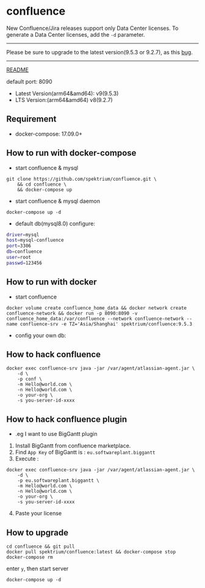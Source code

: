 # confluence


New Confluence/Jira releases support only Data Center licenses. To generate a Data Center licenses, add the `-d` parameter.

---
Please be sure to upgrade to the latest version(9.5.3 or 9.2.7), as this [bug](https://confluence.atlassian.com/security/cve-2023-22518-improper-authorization-vulnerability-in-confluence-data-center-and-server-1311473907.html).



---
[README](README.md) 

default port: 8090

+ Latest Version(arm64&amd64): v9(9.5.3)
+ LTS Version:(arm64&amd64) v8(9.2.7)

## Requirement
- docker-compose: 17.09.0+

## How to run with docker-compose

- start confluence & mysql

```
git clone https://github.com/spektrium/confluence.git \
    && cd confluence \
    && docker-compose up
```

- start confluence & mysql daemon

```
docker-compose up -d
```

- default db(mysql8.0) configure:

```bash
driver=mysql
host=mysql-confluence
port=3306
db=confluence
user=root
passwd=123456
```

## How to run with docker

- start confluence

```
docker volume create confluence_home_data && docker network create confluence-network && docker run -p 8090:8090 -v confluence_home_data:/var/confluence --network confluence-network --name confluence-srv -e TZ='Asia/Shanghai' spektrium/confluence:9.5.3
```

- config your own db:


## How to hack confluence

```
docker exec confluence-srv java -jar /var/agent/atlassian-agent.jar \
    -d \
    -p conf \
    -m Hello@world.com \
    -n Hello@world.com \
    -o your-org \
    -s you-server-id-xxxx
```

## How to hack confluence plugin

- .eg I want to use BigGantt plugin
1. Install BigGantt from confluence marketplace.
2. Find `App Key` of BigGantt is : `eu.softwareplant.biggantt`
3. Execute :

```
docker exec confluence-srv java -jar /var/agent/atlassian-agent.jar \
    -d \
    -p eu.softwareplant.biggantt \
    -m Hello@world.com \
    -n Hello@world.com \
    -o your-org \
    -s you-server-id-xxxx
```

4. Paste your license


## How to upgrade

```shell
cd confluence && git pull
docker pull spektrium/confluence:latest && docker-compose stop
docker-compose rm
```

enter `y`, then start server

```shell
docker-compose up -d
```

